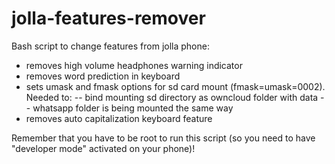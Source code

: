 # jolla-features-remover
Bash script to change features from jolla phone:
- removes high volume headphones warning indicator 
- removes word prediction in keyboard
- sets umask and fmask options for sd card mount (fmask=umask=0002). Needed to:
-- bind mounting sd directory as owncloud folder with data
-- whatsapp folder is being mounted the same way
- removes auto capitalization keyboard feature 

Remember that you have to be root to run this script (so you need to have "developer mode" activated on your phone)!
